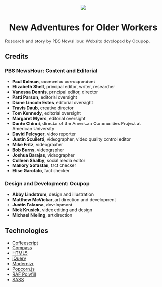 <center>
  <img src="https://raw.github.com/ocupop/pbsnewshour-newolderworkers/master/img/pbs-logotype.png">
  <h1>New Adventures for Older Workers</h1>
</center>

Research and story by PBS NewsHour. Website developed by Ocupop.


## Credits

### PBS NewsHour: Content and Editorial
- **Paul Solman**, economics correspondent
- **Elizabeth Shell**, principal editor, writer, researcher 
- **Vanessa Dennis**, principal editor, director 
- **Patti Parson**, editorial oversight 
- **Diane Lincoln Estes**, editorial oversight 
- **Travis Daub**, creative director 
- **Tom Kennedy**, editorial oversight 
- **Margaret Myers**, editorial oversight
- **Dante Chinni**, director of the American Communities Project at American University
- **David Pelcyger**, video reporter 
- **Justin Scuiletti**, videographer, video quality control editor
- **Mike Fritz**, videographer 
- **Bob Burns**, videographer
- **Joshua Barajas**, videographer 
- **Colleen Shalby**, social media editor 
- **Mallory Sofastaii**, fact checker 
- **Elise Garofalo**, fact checker

### Design and Development: Ocupop
- **Abby Lindstrom**, design and illustration
- **Matthew McVickar**, art direction and development
- **Justin Falcone**, development
- **Nick Krusick**, video editing and design
- **Michael Nieling**, art direction


## Technologies

- [Coffeescript](http://coffeescript.org/)
- [Compass](http://compass-style.org/)
- [HTML5](http://www.w3.org/html/wg/)
- [jQuery](http://jquery.com/)
- [Modernizr](http://modernizr.com/)
- [Popcorn.js](http://popcornjs.org/)
- [RAF Polyfill](https://gist.github.com/paulirish/1579671)
- [SASS](http://sass-lang.com/)

